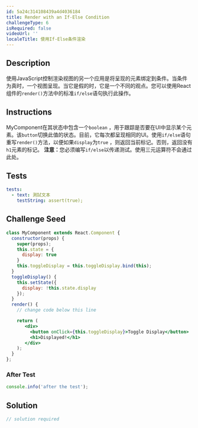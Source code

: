 ```yaml
---
id: 5a24c314108439a4d4036184
title: Render with an If-Else Condition
challengeType: 6
isRequired: false
videoUrl: ''
localeTitle: 使用If-Else条件渲染
---
```


## Description
<section id="description">使用JavaScript控制渲染视图的另一个应用是将呈现的元素绑定到条件。当条件为真时，一个视图呈现。当它是假的时，它是一个不同的观点。您可以使用React组件的<code>render()</code>方法中的标准<code>if/else</code>语句执行此操作。 </section>

## Instructions
<section id="instructions"> MyComponent在其状态中包含一个<code>boolean</code> ，用于跟踪是否要在UI中显示某个元素。该<code>button</code>切换此值的状态。目前，它每次都呈现相同的UI。使用<code>if/else</code>语句重写<code>render()</code>方法，以便如果<code>display</code>为<code>true</code> ，则返回当前标记。否则，返回没有<code>h1</code>元素的标记。 <strong>注意：</strong>您必须编写<code>if/else</code>以传递测试。使用三元运算符不会通过此处。 </section>

## Tests
<section id='tests'>

```yml
tests:
  - text: 測試文本
    testString: assert(true);

```

</section>

## Challenge Seed
<section id='challengeSeed'>

<div id='jsx-seed'>

```jsx
class MyComponent extends React.Component {
  constructor(props) {
    super(props);
    this.state = {
      display: true
    }
    this.toggleDisplay = this.toggleDisplay.bind(this);
  }
  toggleDisplay() {
    this.setState({
      display: !this.state.display
    });
  }
  render() {
    // change code below this line

    return (
       <div>
         <button onClick={this.toggleDisplay}>Toggle Display</button>
         <h1>Displayed!</h1>
       </div>
    );
  }
};

```

</div>


### After Test
<div id='jsx-teardown'>

```js
console.info('after the test');
```

</div>

</section>

## Solution
<section id='solution'>

```js
// solution required
```
</section>
